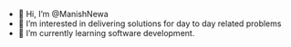 - 👋 Hi, I’m @ManishNewa
- 👀 I’m interested in delivering solutions for day to day related problems 
- 🌱 I’m currently learning software development.

<!---
ManishNewa/ManishNewa is a ✨ special ✨ repository because its `README.md` (this file) appears on your GitHub profile.
You can click the Preview link to take a look at your changes.
--->
